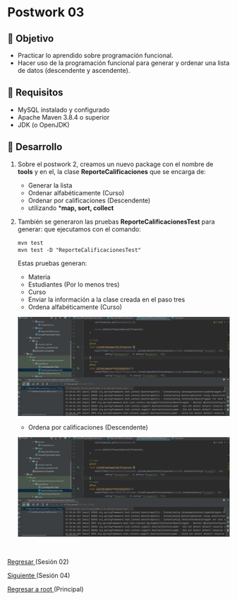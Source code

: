# Postwork 03

## 🎩 Objetivo

- Practicar lo aprendido sobre programación funcional.
- Hacer uso de la programación funcional para generar y ordenar una lista de datos (descendente y ascendente).

## 🎯 Requisitos

- MySQL instalado y configurado
- Apache Maven 3.8.4 o superior
- JDK (o OpenJDK)

## 🚀 Desarrollo

1. Sobre el postwork 2, creamos un nuevo package con el nombre de **tools**
y en el, la clase **ReporteCalificaciones** que se encarga de:

    - Generar la lista
    - Ordenar alfabéticamente (Curso)
    - Ordenar por calificaciones (Descendente)
    - utilizando ***map, sort, collect**

2. También se generaron las pruebas **ReporteCalificacionesTest** para generar:
que ejecutamos con el comando: 

   ```
   mvn test
   mvn test -D "ReporteCalificacionesTest"
   ```

   Estas pruebas generan:

    - Materia
    - Estudiantes (Por lo menos tres)
    - Curso
    - Enviar la información a la clase creada en el paso tres
    - Ordena alfabéticamente (Curso)

   ![](images/prueba%20exitosa%20lista%20alumnos%20por%20calificacion%20descendente.png) 
   
    - Ordena por calificaciones (Descendente)

   ![](images/prueba%20exitosa%20lista%20alumnos%20por%20calificacion%20descendente.png)
    
<br/>

[Regresar ](../Readme.md)(Sesión 02)

[Siguiente ](../Sesion-04/Readme.md)(Sesión 04)

[Regresar a root ](../Readme.md)(Principal)
